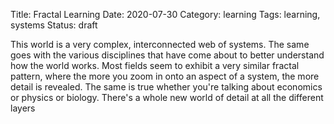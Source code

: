 Title: Fractal Learning
Date: 2020-07-30
Category: learning
Tags: learning, systems
Status: draft

This world is a very complex, interconnected web of systems. The same goes with the various disciplines that have come about to better understand how the world works. Most fields seem to exhibit a very similar fractal pattern, where the more you zoom in onto an aspect of a system, the more detail is revealed. The same is true whether you're talking about economics or physics or biology. There's a whole new world of detail at all the different layers
